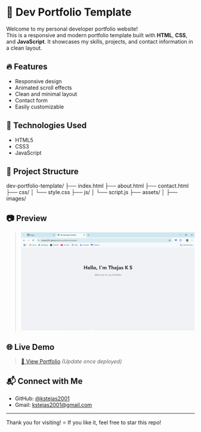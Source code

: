 # 💼 Dev Portfolio Template

Welcome to my personal developer portfolio website!  
This is a responsive and modern portfolio template built with **HTML**, **CSS**, and **JavaScript**. It showcases my skills, projects, and contact information in a clean layout.

## 🔥 Features

- Responsive design
- Animated scroll effects
- Clean and minimal layout
- Contact form
- Easily customizable

## 🚀 Technologies Used

- HTML5
- CSS3
- JavaScript

## 📁 Project Structure

dev-portfolio-template/
├── index.html
├── about.html
├── contact.html
├── css/
│   └── style.css
├── js/
│   └── script.js
├── assets/
│   ├── images/

## 📷 Preview

> ![alt text](Sample_image.png)

## 🌐 Live Demo

> [🔗 View Portfolio](https://kstejas2001.github.io/dev-portfolio-template/) *(Update once deployed)*

## 📬 Connect with Me

- GitHub: [@kstejas2001](https://github.com/kstejas2001)
- Gmail: [kstejas2001@gmail.com](mailto:kstejas2001@gmail.com)

---

Thank you for visiting! ⭐ If you like it, feel free to star this repo!
